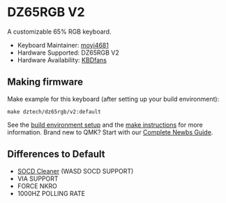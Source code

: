 # DZ65RGB V2

A customizable 65% RGB keyboard.

* Keyboard Maintainer: [moyi4681](https://github.com/moyi4681)
* Hardware Supported: DZ65RGB V2
* Hardware Availability: [KBDfans](https://kbdfans.com/)

## Making firmware

Make example for this keyboard (after setting up your build environment):

    make dztech/dz65rgb/v2:default

See the [build environment setup](https://docs.qmk.fm/#/getting_started_build_tools) and the [make instructions](https://docs.qmk.fm/#/getting_started_make_guide) for more information. Brand new to QMK? Start with our [Complete Newbs Guide](https://docs.qmk.fm/#/newbs).

## Differences to Default

* [SOCD Cleaner](https://getreuer.info/posts/keyboards/socd-cleaner/) (WASD SOCD SUPPORT)
* VIA SUPPORT
* FORCE NKRO
* 1000HZ POLLING RATE